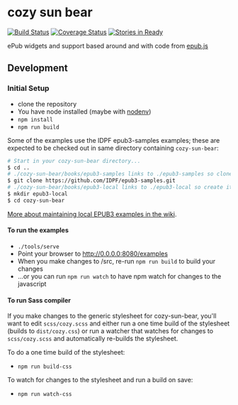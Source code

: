 
# cozy sun bear 
[![Build Status](https://travis-ci.org/mlibrary/cozy-sun-bear.svg?branch=master)](https://travis-ci.org/mlibrary/cozy-sun-bear)
[![Coverage Status](https://coveralls.io/repos/github/mlibrary/cozy-sun-bear/badge.svg)](https://coveralls.io/github/mlibrary/cozy-sun-bear)
[![Stories in Ready](https://badge.waffle.io/mlibrary/cozy-sun-bear.png?label=ready&title=Ready)](https://waffle.io/mlibrary/cozy-sun-bear)


ePub widgets and support based around and with code from [epub.js](https://github.com/futurepress/epub.js)

## Development

### Initial Setup

* clone the repository
* You have node installed (maybe with [nodenv](https://github.com/wfarr/nodenv))
* `npm install`
* `npm run build`

Some of the examples use the IDPF epub3-samples examples; these are expected to 
be checked out in same directory containing `cozy-sun-bear`:

```bash
# Start in your cozy-sun-bear directory...
$ cd ..
# ./cozy-sun-bear/books/epub3-samples links to ./epub3-samples so clone it...
$ git clone https://github.com/IDPF/epub3-samples.git
# ./cozy-sun-bear/books/epub3-local links to ./epub3-local so create it...
$ mkdir epub3-local
$ cd cozy-sun-bear
```
[More about maintaining local EPUB3 examples in the wiki](https://github.com/mlibrary/cozy-sun-bear/wiki/EPUB-Test-Files).

#### To run the examples

* `./tools/serve`
* Point your browser to http://0.0.0.0:8080/examples
* When you make changes to /src, re-run `npm run build` to build your changes
* ...or you can run `npm run watch` to have npm watch for changes to the javascript

#### To run Sass compiler
If you make changes to the generic stylesheet for cozy-sun-bear, you'll want to edit `scss/cozy.scss` and either run a one time build of the stylesheet (builds to `dist/cozy.css`)  or run a watcher that watches for changes to `scss/cozy.scss` and automatically re-builds the stylesheet.  

To do a one time build of the stylesheet:

* `npm run build-css`

To watch for changes to the stylesheet and run a build on save:

* `npm run watch-css`

